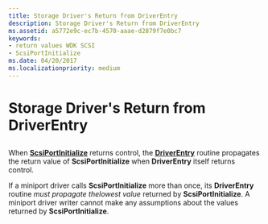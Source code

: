 ```yaml
---
title: Storage Driver's Return from DriverEntry
description: Storage Driver's Return from DriverEntry
ms.assetid: a5772e9c-ec7b-4570-aaae-d2879f7e0bc7
keywords:
- return values WDK SCSI
- ScsiPortInitialize
ms.date: 04/20/2017
ms.localizationpriority: medium
---
```


# Storage Driver's Return from DriverEntry


## <span id="ddk_storage_driver_s_return_from_driverentry_kg"></span><span id="DDK_STORAGE_DRIVER_S_RETURN_FROM_DRIVERENTRY_KG"></span>


When [**ScsiPortInitialize**](https://msdn.microsoft.com/library/windows/hardware/ff564645) returns control, the [**DriverEntry**](https://msdn.microsoft.com/library/windows/hardware/ff552654) routine propagates the return value of **ScsiPortInitialize** when **DriverEntry** itself returns control.

If a miniport driver calls **ScsiPortInitialize** more than once, its **DriverEntry** routine *must propagate thelowest value* returned by **ScsiPortInitialize**. A miniport driver writer cannot make any assumptions about the values returned by **ScsiPortInitialize**.

 

 




